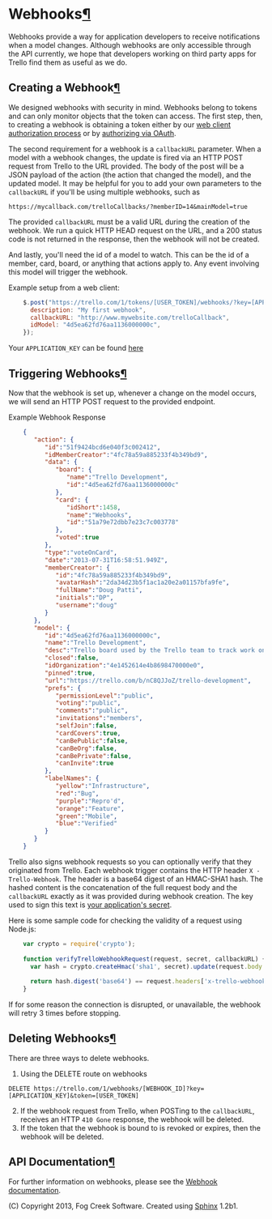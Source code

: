 # Webhooks[¶](webhooks.html.md#webhooks)

Webhooks provide a way for application developers to receive notifications
when a model changes. Although webhooks are only accessible through the API
currently, we hope that developers working on third party apps for Trello find
them as useful as we do.

## Creating a Webhook[¶](webhooks.html.md#creating-a-webhook)

We designed webhooks with security in mind. Webhooks belong to tokens and can
only monitor objects that the token can access. The first step, then, to
creating a webhook is obtaining a token either by our [web client
authorization process](authorize.html.md) or by [authorizing via
OAuth](oauth.html.md).

The second requirement for a webhook is a `callbackURL` parameter. When a
model with a webhook changes, the update is fired via an HTTP POST request
from Trello to the URL provided. The body of the post will be a JSON payload
of the action (the action that changed the model), and the updated model. It
may be helpful for you to add your own parameters to the `callbackURL` if
you'll be using multiple webhooks, such as

    
    https://mycallback.com/trelloCallbacks/?memberID=14&mainModel=true

The provided `callbackURL` must be a valid URL during the creation of the
webhook. We run a quick HTTP HEAD request on the URL, and a 200 status code is
not returned in the response, then the webhook will not be created.

And lastly, you'll need the id of a model to watch. This can be the id of a
member, card, board, or anything that actions apply to. Any event involving
this model will trigger the webhook.

Example setup from a web client:

    
```js
    $.post("https://trello.com/1/tokens/[USER_TOKEN]/webhooks/?key=[APPLICATION_KEY]", {
      description: "My first webhook",
      callbackURL: "http://www.mywebsite.com/trelloCallback",
      idModel: "4d5ea62fd76aa1136000000c",
    });
```

Your `APPLICATION_KEY` can be found
[here](https://trello.com/1/appkey/generate)

## Triggering Webhooks[¶](webhooks.html.md#triggering-webhooks)

Now that the webhook is set up, whenever a change on the model occurs, we will
send an HTTP POST request to the provided endpoint.

Example Webhook Response

    
```json
    {
       "action": {
          "id":"51f9424bcd6e040f3c002412",
          "idMemberCreator":"4fc78a59a885233f4b349bd9",
          "data": {
             "board": {
                "name":"Trello Development",
                "id":"4d5ea62fd76aa1136000000c"
             },
             "card": {
                "idShort":1458,
                "name":"Webhooks",
                "id":"51a79e72dbb7e23c7c003778"
             },
             "voted":true
          },
          "type":"voteOnCard",
          "date":"2013-07-31T16:58:51.949Z",
          "memberCreator": {
             "id":"4fc78a59a885233f4b349bd9",
             "avatarHash":"2da34d23b5f1ac1a20e2a01157bfa9fe",
             "fullName":"Doug Patti",
             "initials":"DP",
             "username":"doug"
          }
       },
       "model": {
          "id":"4d5ea62fd76aa1136000000c",
          "name":"Trello Development",
          "desc":"Trello board used by the Trello team to track work on Trello.  How meta!\n\nThe development of the Trello API is being tracked at https://trello.com/api\n\nThe development of Trello Mobile applications is being tracked at https://trello.com/mobile",
          "closed":false,
          "idOrganization":"4e1452614e4b8698470000e0",
          "pinned":true,
          "url":"https://trello.com/b/nC8QJJoZ/trello-development",
          "prefs": {
             "permissionLevel":"public",
             "voting":"public",
             "comments":"public",
             "invitations":"members",
             "selfJoin":false,
             "cardCovers":true,
             "canBePublic":false,
             "canBeOrg":false,
             "canBePrivate":false,
             "canInvite":true
          },
          "labelNames": {
             "yellow":"Infrastructure",
             "red":"Bug",
             "purple":"Repro'd",
             "orange":"Feature",
             "green":"Mobile",
             "blue":"Verified"
          }
       }
    }
```

Trello also signs webhook requests so you can optionally verify that they
originated from Trello. Each webhook trigger contains the HTTP header `X
-Trello-Webhook`. The header is a base64 digest of an HMAC-SHA1 hash. The
hashed content is the concatenation of the full request body and the
`callbackURL` exactly as it was provided during webhook creation. The key used
to sign this text is [your application's
secret](https://trello.com/1/appkey/generate).

Here is some sample code for checking the validity of a request using Node.js:

    
```js
    var crypto = require('crypto');
    
    function verifyTrelloWebhookRequest(request, secret, callbackURL) {
      var hash = crypto.createHmac('sha1', secret).update(request.body + callbackURL);
    
      return hash.digest('base64') == request.headers['x-trello-webhook'];
    }
```

If for some reason the connection is disrupted, or unavailable, the webhook
will retry 3 times before stopping.

## Deleting Webhooks[¶](webhooks.html.md#deleting-webhooks)

There are three ways to delete webhooks.

  1. Using the DELETE route on webhooks
    
    DELETE https://trello.com/1/webhooks/[WEBHOOK_ID]?key=[APPLICATION_KEY]&token=[USER_TOKEN]

  2. If the webhook request from Trello, when POSTing to the `callbackURL`, receives an HTTP `410 Gone` response, the webhook will be deleted.
  3. If the token that the webhook is bound to is revoked or expires, then the webhook will be deleted.

## API Documentation[¶](webhooks.html.md#api-documentation)

For further information on webhooks, please see the [Webhook
documentation](../api/webhook/index.html.md).

(C) Copyright 2013, Fog Creek Software. Created using
[Sphinx](http://sphinx.pocoo.org/) 1.2b1.
